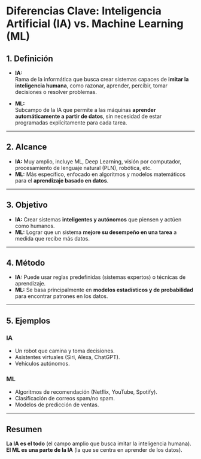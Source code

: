 # Diferencias Clave: Inteligencia Artificial (IA) vs. Machine Learning (ML)

## 1. Definición
- **IA:**  
  Rama de la informática que busca crear sistemas capaces de **imitar la inteligencia humana**, como razonar, aprender, percibir, tomar decisiones o resolver problemas.

- **ML:**  
  Subcampo de la IA que permite a las máquinas **aprender automáticamente a partir de datos**, sin necesidad de estar programadas explícitamente para cada tarea.

---

## 2. Alcance
- **IA:** Muy amplio, incluye ML, Deep Learning, visión por computador, procesamiento de lenguaje natural (PLN), robótica, etc.  
- **ML:** Más específico, enfocado en algoritmos y modelos matemáticos para el **aprendizaje basado en datos**.

---

## 3. Objetivo
- **IA:** Crear sistemas **inteligentes y autónomos** que piensen y actúen como humanos.  
- **ML:** Lograr que un sistema **mejore su desempeño en una tarea** a medida que recibe más datos.

---

## 4. Método
- **IA:** Puede usar reglas predefinidas (sistemas expertos) o técnicas de aprendizaje.  
- **ML:** Se basa principalmente en **modelos estadísticos y de probabilidad** para encontrar patrones en los datos.

---

## 5. Ejemplos
### IA
- Un robot que camina y toma decisiones.  
- Asistentes virtuales (Siri, Alexa, ChatGPT).  
- Vehículos autónomos.  

### ML
- Algoritmos de recomendación (Netflix, YouTube, Spotify).  
- Clasificación de correos spam/no spam.  
- Modelos de predicción de ventas.

---

## Resumen
**La IA es el todo** (el campo amplio que busca imitar la inteligencia humana).  
**El ML es una parte de la IA** (la que se centra en aprender de los datos).

